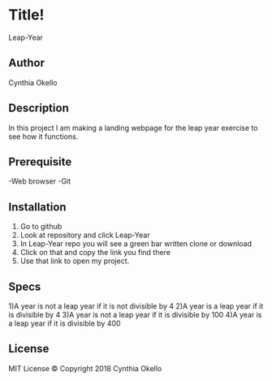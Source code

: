 # Title!
Leap-Year
## Author
Cynthia Okello
## Description
In this project I am making a landing webpage for the leap year exercise to see how it functions.
## Prerequisite
-Web browser
-Git
## Installation
1) Go to github
2) Look at repository and click Leap-Year
3) In Leap-Year repo you will see a green bar written clone or download
4) Click on that and copy the link you find there
5) Use that link to open my project.
## Specs
1)A year is not a leap year if it is not divisible by 4
2)A year is a leap year if it is divisible by 4
3)A year is not a leap year if it is divisible by 100
4)A year is a leap year if it is divisible by 400
## License
MIT License
&copy; Copyright 2018 Cynthia Okello
